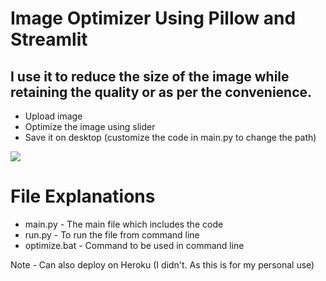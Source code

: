 # Image Optimizer Using Pillow and Streamlit

## I use it to reduce the size of the image while retaining the quality or as per the convenience.

- Upload image
- Optimize the image using slider
- Save it on desktop (customize the code in main.py to change the path)

![](optimize.gif)

# File Explanations

- main.py - The main file which includes the code
- run.py - To run the file from command line
- optimize.bat - Command to be used in command line


Note - Can also deploy on Heroku (I didn't. As this is for my personal use)
